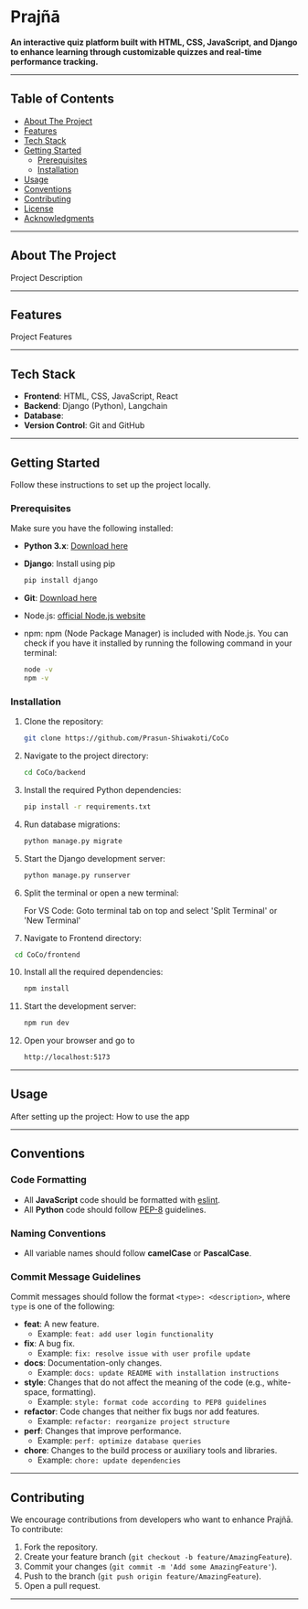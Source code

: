 # Prajñā

**An interactive quiz platform built with HTML, CSS, JavaScript, and Django to enhance learning through customizable quizzes and real-time performance tracking.**

---

## Table of Contents

- [About The Project](#about-the-project)
- [Features](#features)
- [Tech Stack](#tech-stack)
- [Getting Started](#getting-started)
  - [Prerequisites](#prerequisites)
  - [Installation](#installation)
- [Usage](#usage)
- [Conventions](#conventions)
- [Contributing](#contributing)
- [License](#license)
- [Acknowledgments](#acknowledgments)

---

## About The Project

Project Description

---

## Features
Project Features

---

## Tech Stack

- **Frontend**: HTML, CSS, JavaScript, React
- **Backend**: Django (Python), Langchain
- **Database**: 
- **Version Control**: Git and GitHub

---

## Getting Started

Follow these instructions to set up the project locally.

### Prerequisites

Make sure you have the following installed:

- **Python 3.x**: [Download here](https://www.python.org/downloads/)
- **Django**: Install using pip
  ```bash
  pip install django
  ```
- **Git**: [Download here](https://git-scm.com)
- Node.js: [official Node.js website](https://nodejs.org/)
- npm: npm (Node Package Manager) is included with Node.js. You can check if you have it installed by running the following command in your terminal:

  ```bash
  node -v
  npm -v

### Installation

1. Clone the repository:

   ```bash
   git clone https://github.com/Prasun-Shiwakoti/CoCo
   ```

2. Navigate to the project directory:

   ```bash
   cd CoCo/backend
   ```

3. Install the required Python dependencies:

   ```bash
   pip install -r requirements.txt
   ```

4. Run database migrations:

   ```bash
   python manage.py migrate
   ```

5. Start the Django development server:

   ```bash
   python manage.py runserver
   ```


8. Split the terminal or open a new terminal:

   For VS Code: Goto terminal tab on top and select 'Split Terminal' or 'New Terminal'


9. Navigate to Frontend directory:

  ```bash
   cd CoCo/frontend
  ```

10. Install all the required dependencies:

    ```bash
    npm install
    ```

    
11. Start the development server:

    ```bash
    npm run dev
    ```

12. Open your browser and go to

    ```bash
    http://localhost:5173
    ```

---

## Usage

After setting up the project:
How to use the app

---

## Conventions

### Code Formatting
- All **JavaScript** code should be formatted with [eslint](https://eslint.org/).
- All **Python** code should follow [PEP-8](https://peps.python.org/pep-0008/) guidelines.

### Naming Conventions
- All variable names should follow **camelCase** or **PascalCase**.

### Commit Message Guidelines
Commit messages should follow the format `<type>: <description>`, where `type` is one of the following:

- **feat**: A new feature.
  - Example: `feat: add user login functionality`
- **fix**: A bug fix.
  - Example: `fix: resolve issue with user profile update`
- **docs**: Documentation-only changes.
  - Example: `docs: update README with installation instructions`
- **style**: Changes that do not affect the meaning of the code (e.g., white-space, formatting).
  - Example: `style: format code according to PEP8 guidelines`
- **refactor**: Code changes that neither fix bugs nor add features.
  - Example: `refactor: reorganize project structure`
- **perf**: Changes that improve performance.
  - Example: `perf: optimize database queries`
- **chore**: Changes to the build process or auxiliary tools and libraries.
  - Example: `chore: update dependencies`

---

## Contributing

We encourage contributions from developers who want to enhance Prajñā. To contribute:

1. Fork the repository.
2. Create your feature branch (`git checkout -b feature/AmazingFeature`).
3. Commit your changes (`git commit -m 'Add some AmazingFeature'`).
4. Push to the branch (`git push origin feature/AmazingFeature`).
5. Open a pull request.

---
